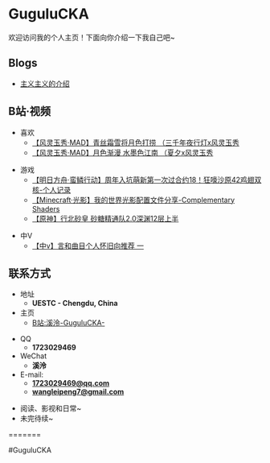 # GuguluCKA

欢迎访问我的个人主页！下面向你介绍一下我自己吧\~

<!-- .slide -->

## Blogs
  -   [ 主义主义的介绍](https://gugulucka.github.io/2021/09/13/%E4%B8%BB%E4%B9%89%E4%B8%BB%E4%B9%89%E7%9A%84%E4%BB%8B%E7%BB%8D/)

<!-- .slide -->

## B站·视频

<!-- .slide vertical=true -->

- 喜欢 
  - [【风灵玉秀·MAD】青丝霜雪将月色打捞 （三千年夜行灯x风灵玉秀](https://www.bilibili.com/video/BV19v411h7Kd)
  - [【风灵玉秀·MAD】月色渐漫 水墨色江南 （夏夕x风灵玉秀](https://www.bilibili.com/video/BV1h5411K7pj)

<!-- .slide vertical=true -->

- 游戏
  -  [【明日方舟·蛮鳞行动】周年入坑萌新第一次过合约18！狂嚎沙原42鸡翅双核-个人记录](https://www.bilibili.com/video/BV1cb4y1U7L5)
  -  [【Minecraft·光影】我的世界光影配置文件分享-Complementary Shaders](https://www.bilibili.com/video/BV1xQ4y117AM)
  -  [【原神】行北砂皇 砂糖精通队2.0深渊12层上半](https://www.bilibili.com/video/BV1KU4y1J7BY)

<!-- .slide vertical=true -->

- 中V
  -   [【中v】言和曲目个人怀旧向推荐 一](https://www.bilibili.com/video/BV15Q4y1Z7fR)

<!-- .slide -->

## 联系方式

- 地址
  - **UESTC - Chengdu, China**
- 主页
  - [ B站:溪泠-GuguluCKA-](https://space.bilibili.com/5014818)

<!-- .slide vertical=true -->

- QQ
  - **1723029469**
- WeChat
  - **溪泠**
- E-mail:
  - **[1723029469@qq.com](mailto:1723029469@qq.com)**
  - **[wangleipeng7@gmail.com](mailto:wangleipeng7@gmail.com)**

<!-- .slide vertical=true -->

- 阅读、影视和日常~
- 未完待续~

<!-- .slide -->

=======

#GuguluCKA
